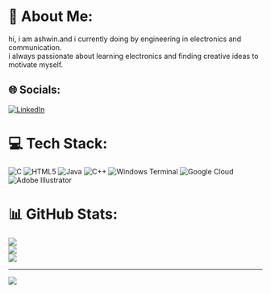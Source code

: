 # 💫 About Me:
hi, i am ashwin.and  i currently doing by engineering in electronics and communication.<br>i always passionate about learning electronics and finding creative ideas to motivate myself.<br>


## 🌐 Socials:
[![LinkedIn](https://img.shields.io/badge/LinkedIn-%230077B5.svg?logo=linkedin&logoColor=white)](https://linkedin.com/in/ashwin-k-k-8406a9260) 

# 💻 Tech Stack:
![C](https://img.shields.io/badge/c-%2300599C.svg?style=for-the-badge&logo=c&logoColor=white) ![HTML5](https://img.shields.io/badge/html5-%23E34F26.svg?style=for-the-badge&logo=html5&logoColor=white) ![Java](https://img.shields.io/badge/java-%23ED8B00.svg?style=for-the-badge&logo=openjdk&logoColor=white) ![C++](https://img.shields.io/badge/c++-%2300599C.svg?style=for-the-badge&logo=c%2B%2B&logoColor=white) ![Windows Terminal](https://img.shields.io/badge/Windows%20Terminal-%234D4D4D.svg?style=for-the-badge&logo=windows-terminal&logoColor=white) ![Google Cloud](https://img.shields.io/badge/GoogleCloud-%234285F4.svg?style=for-the-badge&logo=google-cloud&logoColor=white) ![Adobe Illustrator](https://img.shields.io/badge/adobe%20illustrator-%23FF9A00.svg?style=for-the-badge&logo=adobe%20illustrator&logoColor=white)
# 📊 GitHub Stats:
![](https://github-readme-stats.vercel.app/api?username=ashwin-k8&theme=dark&hide_border=false&include_all_commits=false&count_private=false)<br/>
![](https://github-readme-streak-stats.herokuapp.com/?user=ashwin-k8&theme=dark&hide_border=false)<br/>
![](https://github-readme-stats.vercel.app/api/top-langs/?username=ashwin-k8&theme=dark&hide_border=false&include_all_commits=false&count_private=false&layout=compact)

---
[![](https://visitcount.itsvg.in/api?id=ashwin-k8&icon=0&color=0)](https://visitcount.itsvg.in)

<!-- Proudly created with GPRM ( https://gprm.itsvg.in ) -->
